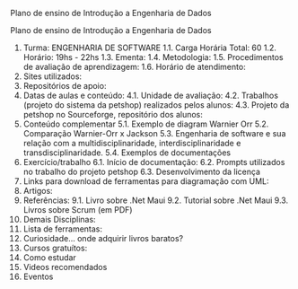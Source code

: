 Plano de ensino de Introdução a Engenharia de Dados

Plano de ensino de Introdução a Engenharia de Dados
1. Turma: ENGENHARIA DE SOFTWARE
1.1. Carga Horária Total: 60
1.2. Horário: 19hs - 22hs
1.3. Ementa:
1.4. Metodologia:
1.5. Procedimentos de avaliação de aprendizagem:
1.6. Horário de atendimento:
2. Sites utilizados:
3. Repositórios de apoio:
4. Datas de aulas e conteúdo:
4.1. Unidade de avaliação:
4.2. Trabalhos (projeto do sistema da petshop) realizados pelos alunos:
4.3. Projeto da petshop no Sourceforge, repositório dos alunos:
5. Conteúdo complementar
5.1. Exemplo de diagram Warnier Orr
5.2. Comparação Warnier-Orr x Jackson
5.3. Engenharia de software e sua relação com a multidisciplinaridade, interdisciplinaridade e transdisciplinaridade.
5.4. Exemplos de documentações
6. Exercício/trabalho
6.1. Início de documentação:
6.2. Prompts utilizados no trabalho do projeto petshop
6.3. Desenvolvimento da licença
7. Links para download de ferramentas para diagramação com UML:
8. Artigos:
9. Referências:
9.1. Livro sobre .Net Maui
9.2. Tutorial sobre .Net Maui
9.3. Livros sobre Scrum (em PDF)
10. Demais Disciplinas:
11. Lista de ferramentas:
12. Curiosidade... onde adquirir livros baratos?
13. Cursos gratuítos:
14. Como estudar
15. Videos recomendados
16. Eventos
